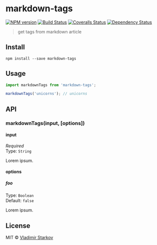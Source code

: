 # markdown-tags

[![NPM version][npm-image]][npm-url]
[![Build Status][travis-image]][travis-url]
[![Coveralls Status][coveralls-image]][coveralls-url]
[![Dependency Status][depstat-image]][depstat-url]

> get tags from markdown article

## Install

    npm install --save markdown-tags

## Usage

```js
import markdownTags from 'markdown-tags';

markdownTags('unicorns'); // unicorns
```

## API

### markdownTags(input, [options])

#### input

*Required*  
Type: `String`

Lorem ipsum.

#### options

##### foo

Type: `Boolean`  
Default: `false`

Lorem ipsum.

## License

MIT © [Vladimir Starkov](https://iamstarkov.com)

[npm-url]: https://npmjs.org/package/markdown-tags
[npm-image]: https://img.shields.io/npm/v/markdown-tags.svg?style=flat-square

[travis-url]: https://travis-ci.org/iamstarkov/markdown-tags
[travis-image]: https://img.shields.io/travis/iamstarkov/markdown-tags.svg?style=flat-square

[coveralls-url]: https://coveralls.io/r/iamstarkov/markdown-tags
[coveralls-image]: https://img.shields.io/coveralls/iamstarkov/markdown-tags.svg?style=flat-square

[depstat-url]: https://david-dm.org/iamstarkov/markdown-tags
[depstat-image]: https://david-dm.org/iamstarkov/markdown-tags.svg?style=flat-square
